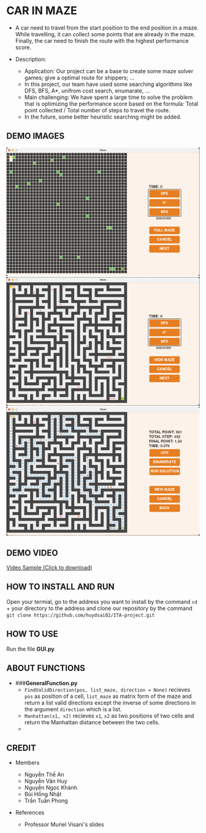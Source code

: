 # CAR IN MAZE
* A car need to travel from the start position to the end position in a maze. While travelling, it can collect some points that are already in the maze. Finally, the car need to finish the route with the highest performance score.
* Description:

  + Application: Our project can be a base to create some maze solver games; give a optimal route for shippers; ...
  + In this project, our team have used some searching algorithms like DFS, BFS, A*, unifrom cost search, enumarate, ...
  + Main challenging: We have spent a large time to solve the problem that is optimizing the performance score based on the formula: Total point collected / Total number of steps to travel the route.
  + In the future, some better heuristic searching might be added.  

## DEMO IMAGES
![Maze Sample](https://github.com/huydsai02/ITA-project/blob/main/img/Screen%20Shot%202021-12-19%20at%2015.52.12.png)
![Maze Sample](https://github.com/huydsai02/ITA-project/blob/main/img/Screen%20Shot%202021-12-19%20at%2015.52.28.png)
![Solution Sample](https://github.com/huydsai02/ITA-project/blob/main/img/Screen%20Shot%202021-12-19%20at%2015.53.10.png)

## DEMO VIDEO
[Video Sample (Click to download)](https://github.com/huydsai02/ITA-project/raw/main/img/Screen%20Recording%202021-12-19%20at%2016.02.07.mp4)

## HOW TO INSTALL AND RUN
Open your termial, go to the address you want to install by the command `cd` + your directory to the address and clone our repository by the command `git clone https://github.com/huydsai02/ITA-project.git` 

## HOW TO USE
Run the file **GUI.py**

## ABOUT FUNCTIONS
* ###**GeneralFunction.py**
  + `FindValidDirection(pos, list_maze, direction = None)` recieves `pos` as position of a cell, `list_maze` as matrix form of the maze and return a list valid directions except the inverse of some directions in the argument `direction` which is a list.
  + `Manhattan(x1, x2)` recieves `x1`, `x2` as two positions of two cells and return the Manhattan distance between the two cells.
  + 

## CREDIT
* Members

  + Nguyễn Thế An
  + Nguyễn Văn Huy
  + Nguyễn Ngọc Khánh
  + Bùi Hồng Nhật
  + Trần Tuấn Phong
* References

  + Professor Muriel Visani's slides




